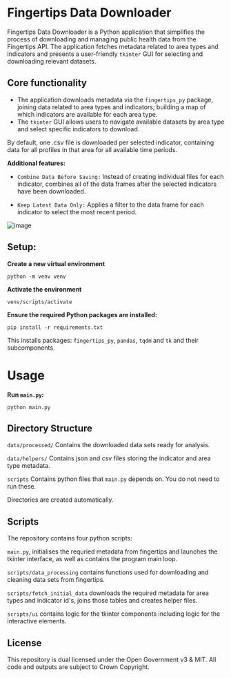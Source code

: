 # Fingertips Data Downloader

Fingertips Data Downloader is a Python application that simplifies the process of downloading and managing public health data from the Fingertips API. The application fetches metadata related to area types and indicators and presents a user-friendly `tkinter` GUI for selecting and downloading relevant datasets.

## Core functionality

* The application downloads metadata via the `fingertips_py` package, joining data related to area types and indicators; building a map of which indicators are available for each area type.
* The `tkinter` GUI allows users to navigate available datasets by area type and select specific indicators to download.

By default, one .csv file is downloaded per selected indicator, containing data for all profiles in that area for all available time periods.

**Additional features:**

* `Combine Data Before Saving:` Instead of creating individual files for each indicator, combines all of the data frames after the selected indicators have been downloaded.

- `Keep Latest Data Only:` Applies a filter to the data frame for each indicator to select the most recent period.

![image](https://github.com/user-attachments/assets/565af625-8224-4f6b-99ce-f2df68a0d165)

## **Setup:**

**Create a new virtual environment**

```
python -m venv venv
```

**Activate the environment**

```
venv/scripts/activate
```

**Ensure the required Python packages are installed:**

```
pip install -r requirements.txt
```

This installs packages: `fingertips_py`, `pandas`, `tqdm` and `tk` and their subcomponents.

# Usage

**Run `main.py`:**

```
python main.py
```

## Directory Structure

`data/processed/` Contains the downloaded data sets ready for analysis.

`data/helpers/` Contains json and csv files storing the indicator and area type metadata.

`scripts` Contains python files that `main.py` depends on. You do not need to run these.

Directories are created automatically.

## Scripts

The repository contains four python scripts:

`main.py`, initialises the requried metadata from fingertips and launches the tkinter interface, as well as contains the program main loop.

`scripts/data_processing` contains functions used for downloading and cleaning data sets from fingertips.

`scripts/fetch_initial_data` downloads the required metadata for area types and indicator id's, joins those tables and creates helper files.

`scripts/ui` contains logic for the tkinter components including logic for the interactive elements.

## License

  This repository is dual licensed under the Open Government v3 & MIT. All code and outputs are subject to Crown Copyright.
